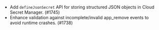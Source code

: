 - Add `defineJsonSecret` API for storing structured JSON objects in Cloud Secret Manager. (#1745)
- Enhance validation against incomplete/invalid app_remove events to avoid runtime crashes. (#1738)
